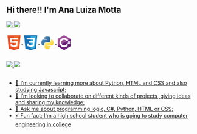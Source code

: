 ## Hi there!! I'm Ana Luiza Motta
 
<div>
 <a href="https://github.com/AnaMotta223">
 <img height="180cm" src="https://github-readme-stats.vercel.app/api?username=AnaMotta223&show_icons=true&theme=tokyonight&include_all-commits=true&count_private=true"/>
 <img height="180cm" src="https://github-readme-stats.vercel.app/api/top-langs/?username=AnaMotta223&layout=compact&langs_count=16&theme=tokyonight"/>
</div>

<div style="display: inline_block"><br>
  <img align="center" alt="Ana-HTML" height="40" width="40" src="https://raw.githubusercontent.com/devicons/devicon/master/icons/html5/html5-original.svg">
  <img align="center" alt="Ana-CSS" height="40" width="40" src="https://raw.githubusercontent.com/devicons/devicon/master/icons/css3/css3-original.svg">
  <img align="center" alt="Ana-Python" height="40" width="40" src="https://raw.githubusercontent.com/devicons/devicon/master/icons/python/python-original.svg">
  <img align="center" alt="Ana-Csharp" height="40" width="40" src="https://raw.githubusercontent.com/devicons/devicon/master/icons/csharp/csharp-original.svg">
</div>

##

<div>
 <img src="https://img.shields.io/badge/Gmail-D14836?style=for-the-badge&logo=gmail&logoColor=white">
 <img src="https://img.shields.io/badge/LinkedIn-0077B5?style=for-the-badge&logo=linkedin&logoColor=white"> 
</div>

##

- 🌱 I’m currently learning more about Python, HTML and CSS and also studying Javascript;
- 👯 I’m looking to collaborate on different kinds of projects, giving ideas and sharing my knowledge;
- 💬 Ask me about programming logic, C#, Python, HTML or CSS;
- ⚡ Fun fact: I'm a high school student who is going to study computer engineering in college
